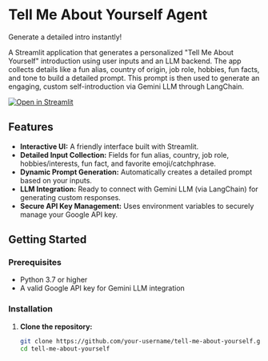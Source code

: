 # Tell Me About Yourself Agent

Generate a detailed intro instantly!

A Streamlit application that generates a personalized "Tell Me About Yourself" introduction using user inputs and an LLM backend. The app collects details like a fun alias, country of origin, job role, hobbies, fun facts, and tone to build a detailed prompt. This prompt is then used to generate an engaging, custom self-introduction via Gemini LLM through LangChain.

[![Open in Streamlit](https://static.streamlit.io/badges/streamlit_badge_black_white.svg)](https://intro-agent.streamlit.app/)

## Features

- **Interactive UI:** A friendly interface built with Streamlit.
- **Detailed Input Collection:** Fields for fun alias, country, job role, hobbies/interests, fun fact, and favorite emoji/catchphrase.
- **Dynamic Prompt Generation:** Automatically creates a detailed prompt based on your inputs.
- **LLM Integration:** Ready to connect with Gemini LLM (via LangChain) for generating custom responses.
- **Secure API Key Management:** Uses environment variables to securely manage your Google API key.

## Getting Started

### Prerequisites

- Python 3.7 or higher
- A valid Google API key for Gemini LLM integration

### Installation

1. **Clone the repository:**

   ```bash
   git clone https://github.com/your-username/tell-me-about-yourself.git
   cd tell-me-about-yourself
